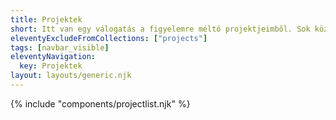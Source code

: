 ```yaml
---
title: Projektek
short: Itt van egy válogatás a figyelemre méltó projektjeimből. Sok közülük nyílt forráskódú, és egy rövid bejegyzés is íródott hozzájuk. Egyes bejegyzések lehet, hogy csak angolul érhetőek el. 
eleventyExcludeFromCollections: ["projects"]
tags: [navbar_visible]
eleventyNavigation:
  key: Projektek
layout: layouts/generic.njk
---
```


{% include "components/projectlist.njk" %}
